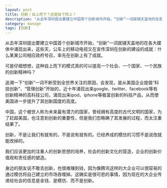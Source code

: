 ```yaml
---
layout: post
title: 创新！自上而下？还是自下而上？
description: "从去年深圳提出要建立中国首个创新城市开始，“创新”一词就铺天盖地的在各大媒体中涌现出来，这些天，公车上的移动电视又在宣传深圳在创新的建设的成就：什么某某公司相应政府号召，率先在创新上有了成就。"
category: manage
tags: [创新]
---
```


从去年深圳提出要建立中国首个创新城市开始，“创新”一词就铺天盖地的在各大媒体中涌现出来，这些天，公车上的移动电视又在宣传深圳在创新的建设的成就：什么某某公司相应政府号召，率先在创新上有了成就。

可是仔细想想，这种自上而下的模式真的可以提高一个社会、一个国家、一个民族的创新精神吗？


追溯一下“创新”一词不断受到全世界关注的原因，会发现，是从美国企业提倡“科技创新”、“管理创新”开始的，近十年涌现出来google、twitter、facebook等有创新精神的高科技公司，涌现出来ipod、iphone等极富创新的科技产品，从而使美国进一步提升了其创新国度的高度。

中国，这个被世人称为未来最有潜力的国家，曾经拥有高度的古代文明的国家，为了赶超美国，也注意到创新的重要性，但是我们忽略确了其发展的过程，而太注重结果了。

创新，不是让我们有就有的，不是说有就有的。已经养成的模仿的习惯不是说改就能改掉的。

我们应该更加的注重人的创新思想的培养，社会的创新文化的营造，企业的创新价值观和责任感的塑造。

身边的朋友说不敢去创新，也很难赚到钱，因为像腾讯这样的大企业可以很容易的通过模仿将自己建立的市场吞噬掉。这确实是很可悲的事情，因为现在的大企业传递给社会的信息是金钱、是模仿、而不是创新。